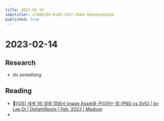```yaml
---
title: 2023-02-14
identifier: e788629d-61d5-3417-d56d-4daea1edaa2d
published: true
---
```


# 2023-02-14

## Research

* do something

## Reading

* [\[iOS\] 세계 1위 알람 앱에서 Image Asset을 관리하는 법 (PNG vs SVG) | by Lee Di | DelightRoom | Feb, 2023 | Medium](https://medium.com/delightroom/ios-%EC%84%B8%EA%B3%84-1%EC%9C%84-%EC%95%8C%EB%9E%8C-%EC%95%B1%EC%97%90%EC%84%9C-image-asset%EC%9D%84-%EA%B4%80%EB%A6%AC%ED%95%98%EB%8A%94-%EB%B2%95-png-vs-svg-a0291029b233)
* 
